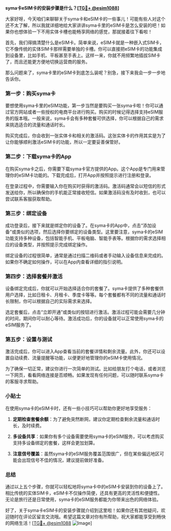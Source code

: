 **syma卡eSIM卡的安装步骤是什么？[[TG💪+ @esim1088](https://t.me/s/esim1088)]**

大家好呀，今天咱们来聊聊关于syma卡和eSIM卡的一些事儿！可能有些人对这个还不太了解，所以我就详细地给大家讲讲syma卡里的eSIM卡是怎么安装的吧！如果你也想体验一下不用实体卡槽也能畅享网络的感觉，那就接着往下看啦！

首先，我们得搞清楚什么是eSIM卡。简单来说，eSIM卡就是一种嵌入式SIM卡，它不像传统的实体SIM卡那样需要单独的卡槽。你可以直接把eSIM卡的功能集成到设备里，比如手机、平板甚至手表上。这样一来，你就不用频繁地插拔SIM卡了，而且还能更方便地切换运营商的服务。

那么问题来了，syma卡里的eSIM卡到底怎么装呢？别急，接下来我会一步一步地告诉你。

### 第一步：购买syma卡

要想使用syma卡里的eSIM功能，第一步当然是要购买一张syma卡啦！你可以通过官方网站或者一些授权的电商平台进行购买。购买的时候记得选择支持eSIM服务的版本哦。一般来说，syma卡会有多种套餐可供选择，你可以根据自己的需求来挑选适合的流量和通话时长。

购买完成后，你会收到一张实体卡和相关的激活码。这张实体卡的作用其实是为了让你能够顺利激活eSIM卡的功能，所以一定要妥善保管好。

### 第二步：下载syma卡的App

在购买syma卡之后，你需要下载syma卡官方提供的App。这个App是专门用来管理你的eSIM卡功能的。下载完成后，打开App并按照提示进行注册和登录。

在登录过程中，你需要输入你在购买时获得的激活码。激活码通常会以短信的形式发送给你，所以确保你的手机能正常接收短信。如果激活码没有及时收到，也可以尝试联系客服获取帮助。

### 第三步：绑定设备

成功登录后，接下来就是绑定你的设备了。在syma卡的App中，点击“添加设备”或类似的选项，然后选择你要绑定的设备类型。这里要注意，syma卡的eSIM功能支持多种设备，包括智能手机、平板电脑、智能手表等。根据你的需求选择相应的设备类型，并按照提示完成绑定操作。

绑定设备的过程很简单，通常是通过扫描二维码或者手动输入设备信息来完成的。如果你不确定如何操作，可以在App内查看详细的指引说明。

### 第四步：选择套餐并激活

设备绑定完成后，你就可以开始选择适合你的套餐了。syma卡提供了多种套餐供用户选择，比如日租卡、月租卡、季度卡等等。每个套餐都有不同的流量和通话时长限制，你可以根据自己的实际需求来选择。

选定套餐后，点击“立即开通”或类似的按钮进行激活。激活过程可能会需要几分钟的时间，期间你可以耐心等待。激活成功后，你的设备就可以正常使用syma卡的eSIM服务了。

### 第五步：设置与测试

激活完成后，你可以进入App查看当前的套餐详情和剩余流量。此外，你还可以设置自动续费、流量提醒等功能，以便更好地管理你的eSIM卡使用情况。

为了确保一切正常，建议你进行一次简单的测试。比如给朋友打个电话，或者浏览一下网页，看看网络连接是否顺畅。如果发现有任何问题，可以随时联系syma卡的客服寻求帮助。

### 小贴士

在使用syma卡的eSIM卡时，还有一些小技巧可以帮助你更好地享受服务：

1. **定期检查套餐余额**：为了避免突然断网，建议你定期检查剩余流量和通话时长，及时续费。
   
2. **多设备共享**：如果你有多个设备需要使用syma卡的eSIM服务，可以考虑购买支持多设备绑定的套餐，这样会更加划算。

3. **注意信号覆盖**：虽然syma卡的eSIM服务覆盖范围很广，但在某些偏远地区可能会出现信号不佳的情况，建议提前做好准备。

### 总结

通过以上五个步骤，你就可以轻松地将syma卡中的eSIM卡安装到你的设备上了。相比传统的实体SIM卡，eSIM卡不仅操作简便，还具有更高的灵活性和便捷性。无论是旅行还是日常使用，syma卡的eSIM服务都能为你带来出色的网络体验。

好了，关于syma卡eSIM卡的安装步骤就介绍到这里啦！如果你还有其他疑问，欢迎随时在评论区留言交流哦。希望这篇文章对你有所帮助，祝大家都能享受到畅快的网络生活！[[TG💪+ @esim1088](https://t.me/s/esim1088) ![Image](https://i.postimg.cc/4NQfJmqS/Snipaste-2025-05-13-00-14-12.png)]